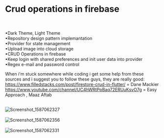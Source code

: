 # Crud operations in firebase<br><br>

•Dark Theme, Light Theme<br>
•Repository design pattern implemantation<br>
•Provider for state management<br>
•Upload image into cloud storage<br>
•CRUD Operations in firebase<br>
•Keep login with shared preferences and init user data into provider<br>
•Regex e-mail and password control<br>

When i'm stuck somewhere while coding i get some help from these sources and i suggest you to follow these guys, they are really good: 
https://www.filledstacks.com/post/firestore-crud-in-flutter/ = Dane Mackier
https://www.youtube.com/channel/UC4hWRtPpBaq72ERUuKsvO7g = Easy Approach , Maaz Aftab<br><br>


![Screenshot_1587062327](https://user-images.githubusercontent.com/34074484/79494283-6aaea180-802b-11ea-9f62-f59f1485a36b.png)<br><br>
![Screenshot_1587062356](https://user-images.githubusercontent.com/34074484/79494294-6d10fb80-802b-11ea-846d-3580b771f8a6.png)<br><br>
![Screenshot_1587062331](https://user-images.githubusercontent.com/34074484/79494296-6da99200-802b-11ea-9028-34e6e3205d56.png)<br><br>
